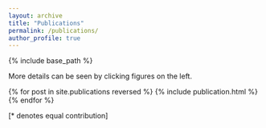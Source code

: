 ```yaml
---
layout: archive
title: "Publications"
permalink: /publications/
author_profile: true
---
```


{% include base_path %}

More details can be seen by clicking figures on the left.

{% for post in site.publications reversed %}
  {% include publication.html %}
{% endfor %}

[\* denotes equal contribution]&emsp;

